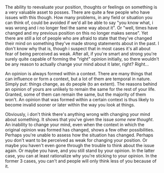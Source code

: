 The ability to reevaluate your position, thoughts or feelings on something is a very valuable asset to posses. There are quite a few people who have issues with this though. How many problems, in any field or situation you can think of, could be avoided if we'd all be able to say "you know what, i was wrong and i no longer feel the same way about it".  Or "well, times have changed and my previous position on this no longer makes sense".  Yet there are still a lot of people who are afraid to state that they've changed their mind on something they've made strong statements about in the past.  I don't know why that is, though i suspect that in most cases it's all about fear of being perceived as weak. After all, if you're smart and strong you're surely quite capable of forming the "right" opinion initially, so there wouldn't be any reason to actually change your mind about it later, right? Right...

An opinion is always formed within a context.  There are many things that can influence or form a context, but a lot of them are temporal in nature. Simply put: things change, as do people (to an extent).  The reasons behind an opinion of yours are unlikely to remain the same for the rest of your life.  Granted, some of them can remain the same, but the majority of them won't.  An opinion that was formed within a certain context is thus likely to become invalid sooner or later within the way you look at things.  

Obviously, i don't think there's anything wrong with changing your mind about something. It shows that you've given the issue <em>some new thought</em>.  An inability to change your mind, even when the context in which the original opinion was formed has changed, shows a few other possibilities. Perhaps you're unable to assess how the situation has changed.  Perhaps you don't want to be perceived as weak for changing your position.  Or maybe you haven't even gone through the trouble to think about the issue again.  Or maybe you have, and you still stand by your opinion.  In the latter case, you can at least rationalize why you're sticking to your opinion.  In the former 3 cases, you can't and people will only think less of you because of it.


